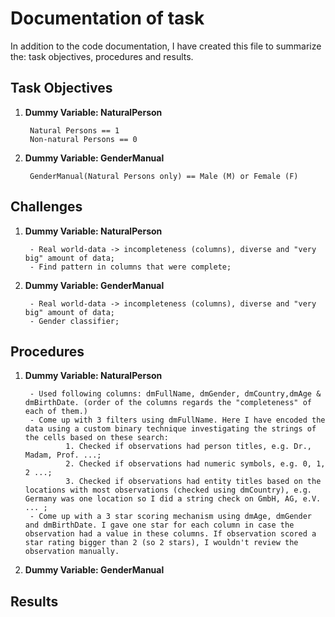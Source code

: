 # Documentation of task

In addition to the code documentation, I have created this file to summarize the: task objectives, procedures and results.

## Task Objectives

1. __Dummy Variable: NaturalPerson__

        Natural Persons == 1
        Non-natural Persons == 0

2. __Dummy Variable: GenderManual__

        GenderManual(Natural Persons only) == Male (M) or Female (F)

## Challenges

1. __Dummy Variable: NaturalPerson__

        - Real world-data -> incompleteness (columns), diverse and "very big" amount of data;
        - Find pattern in columns that were complete;

2. __Dummy Variable: GenderManual__

        - Real world-data -> incompleteness (columns), diverse and "very big" amount of data;
        - Gender classifier;
        
## Procedures

1. __Dummy Variable: NaturalPerson__

        - Used following columns: dmFullName, dmGender, dmCountry,dmAge & dmBirthDate. (order of the columns regards the "completeness" of each of them.)
        - Come up with 3 filters using dmFullName. Here I have encoded the data using a custom binary technique investigating the strings of the cells based on these search:
                1. Checked if observations had person titles, e.g. Dr., Madam, Prof. ...;
                2. Checked if observations had numeric symbols, e.g. 0, 1, 2 ...;
                3. Checked if observations had entity titles based on the locations with most observations (checked using dmCountry), e.g. Germany was one location so I did a string check on GmbH, AG, e.V. ... ; 
        - Come up with a 3 star scoring mechanism using dmAge, dmGender and dmBirthDate. I gave one star for each column in case the observation had a value in these columns. If observation scored a star rating bigger than 2 (so 2 stars), I wouldn't review the observation manually. 
        
2. __Dummy Variable: GenderManual__


## Results